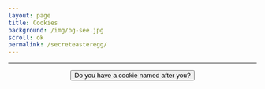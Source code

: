 ```yaml
---
layout: page
title: Cookies
background: /img/bg-see.jpg
scroll: ok
permalink: /secreteasteregg/
---
```


<script>
function setCookie(cookieName,cookieValue,exdays)
{
    var d = new Date();
    d.setTime(d.getTime() + (exdays*24*60*60*1000));
    var expires = "expires=" + d.toGMTString();
    document.cookie = cookieName + "=" + cookieValue + ";" + expires + ";path=/";
}

function getCookie(cookieName)
{
    var name = cookieName + "=";
    var decodedCookie = decodeURIComponent(document.cookie);
    var ca = decodedCookie.split(';');

    for(var i = 0; i < ca.length; i++)
    {
        var c = ca[i];

        while (c.charAt(0) == ' ')
        {
            c = c.substring(1);
        }

        if (c.indexOf(name) == 0)
        {
            return c.substring(name.length, c.length);
        }
    }

    return "";
}

function checkCookie()
{
    var user=getCookie("username");

    if (user !="")
    {
        alert("Yes, yes you do. Hi there " + user + "!");
    } 
    else
    {
        var confirmation1 = confirm("Apparently, you don't. Would you like to make one? You'll be famous...");
        var idontwanttobreakfree = true;

        while(idontwanttobreakfree == true)
        {
            if (confirmation1 == true)
            {
                user = prompt("Please enter your name:","");
                if (user != "" && user != null)
                {
                    setCookie("username", user, 30);
                    idontwanttobreakfree = false;
                }
                else
                {
                    alert("Your name is null? I don't think so...");
                    idontwanttobreakfree = confirm("Do you want to have another go?");

                    if (idontwanttobreakfree == true)
                    {
                        var confirmation2 = confirm("Okay, I'll let you have another go. Just as long as you promise not to be so silly this time. Press OK if you agree.");
                        if (confirmation2 == false)
                        {
                            alert("I'm done with you. I CAN'T DEAL WITH THIS ANYMORE!");
                            idontwanttobreakfree = confirmation2;
                        }
                    }
                    else
                    {
                        alert("Well then, I guess you'll never be immortalised in the form of cookie. It's your loss...");
                        idontwanttobreakfree = false
                    }
                }
            }
        }
    }
}
</script>

<hr>

<center>
    <form onsubmit="checkCookie()">
        <button type="submit">Do you have a cookie named after you?</button>
    </form>
</center>
